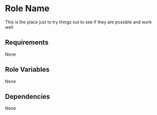 Role Name
=========

This is the place just to try things out to see if they are possible and work well

Requirements
------------

None

Role Variables
--------------

None

Dependencies
------------

None
